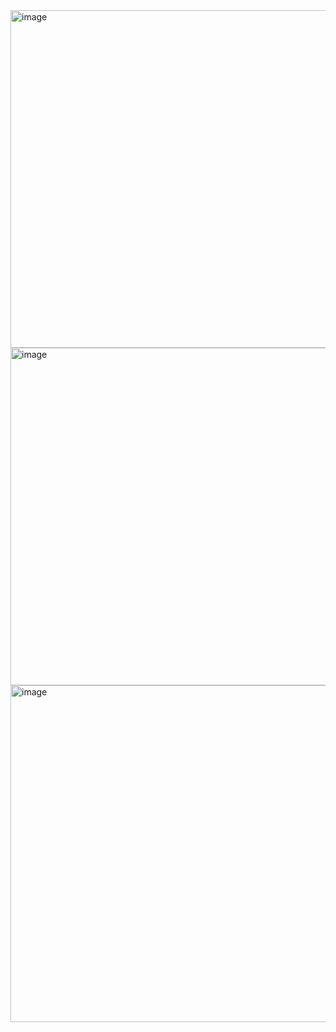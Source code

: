 <img width="960" height="540" alt="image" src="https://github.com/user-attachments/assets/6bb4a5ea-a4b0-476d-bcbb-668706dda915" />
<img width="960" height="540" alt="image" src="https://github.com/user-attachments/assets/6f368b38-53b1-406a-931a-1c62ba25c756" />
<img width="959" height="539" alt="image" src="https://github.com/user-attachments/assets/5d8c6997-05a4-4a57-b25d-065bd1c9bfcd" />


